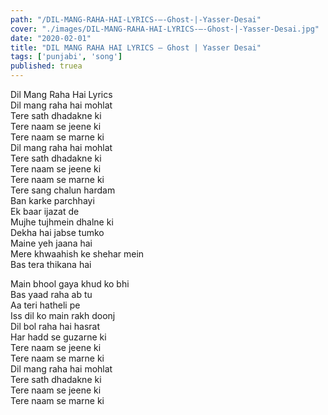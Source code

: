 ```yaml
---
path: "/DIL-MANG-RAHA-HAI-LYRICS-–-Ghost-|-Yasser-Desai"
cover: "./images/DIL-MANG-RAHA-HAI-LYRICS-–-Ghost-|-Yasser-Desai.jpg"
date: "2020-02-01"
title: "DIL MANG RAHA HAI LYRICS – Ghost | Yasser Desai"
tags: ['punjabi', 'song']
published: truea
---
```

  
Dil Mang Raha Hai Lyrics  
Dil mang raha hai mohlat  
Tere sath dhadakne ki  
Tere naam se jeene ki  
Tere naam se marne ki  
Dil mang raha hai mohlat  
Tere sath dhadakne ki  
Tere naam se jeene ki  
Tere naam se marne ki  
Tere sang chalun hardam  
Ban karke parchhayi  
Ek baar ijazat de  
Mujhe tujhmein dhalne ki  
Dekha hai jabse tumko  
Maine yeh jaana hai  
Mere khwaahish ke shehar mein  
Bas tera thikana hai  
  
  
  
  
  
  
Main bhool gaya khud ko bhi  
Bas yaad raha ab tu  
Aa teri hatheli pe  
Iss dil ko main rakh doonj  
Dil bol raha hai hasrat  
Har hadd se guzarne ki  
Tere naam se jeene ki  
Tere naam se marne ki  
Dil mang raha hai mohlat  
Tere sath dhadakne ki  
Tere naam se jeene ki  
Tere naam se marne ki  
